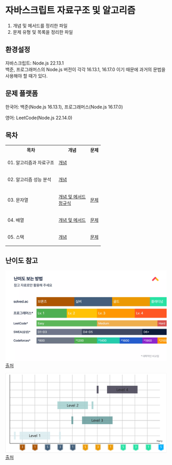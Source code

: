 # 자바스크립트 자료구조 및 알고리즘

1. 개념 및 메서드를 정리한 파일
2. 문제 유형 및 목록을 정리한 파일
   <br>

## 환경설정

자바스크립트: Node.js 22.13.1
<br>
백준, 프로그래머스의 Node.js 버전이 각각 16.13.1, 16.17.0 이기 때문에 과거의 문법을 사용해야 할 때가 있다.

## 문제 플랫폼

한국어: 백준(Node.js 16.13.1), 프로그래머스(Node.js 16.17.0)

영어: LeetCode(Node.js 22.14.0)

## 목차

<table>
<tr>
<th>목차</th>
<th>개념</th>
<th>문제</th>
</tr>

<tr>
<td>01. 알고리즘과 자료구조</td>
<td>

[개념](/01.Intro/개념.md)
</td>
<td></td>
</tr>

<tr>
<td>02. 알고리즘 성능 분석</td>
<td>

[개념](/02.Analyze_of_Algorithm/개념.md)
</td>
<td></td>
</tr>

<tr>
<td>03. 문자열</td>
<td>

[개념 및 메서드](/03.String/개념%20및%20메서드.md)<br/>[정규식](/03.String/정규식.md)
</td>
<td>

[문제](/03.String/문제.md)
</td>
</tr>

<tr>
<td>04. 배열</td>
<td>

[개념 및 메서드](/04.Array/개념%20및%20메서드.md)
</td>
<td>

[문제](/04.Array/문제목록.md)
</td>
</tr>

<tr>
<td>05. 스택</td>
<td>

[개념](05.Stack/개념.md)
</td>
<td>

[문제](05.Stack/문제.md)
</td>
</tr>

</table>

<!--
1. [배열](/04.Array/문제목록.md)
2. [재귀]()
3. [연결리스트]()
4. [스택]()
5. [큐]()
6. [트리]()
-->

## 난이도 참고

![Image](/난이도%20참고%2001.webp)
[출처](https://www.slideshare.net/slideshow/kucc-2022-4/251739276)

![Image](/난이도%20참고%2002.png)
[출처](https://haesoo9410.tistory.com/351)

<!-- 혹시 모를 진행상태바 표기 예제
![](https://progress-bar.xyz/26/?scale=27&&width=500&color=babaca&suffix=/27) -->
